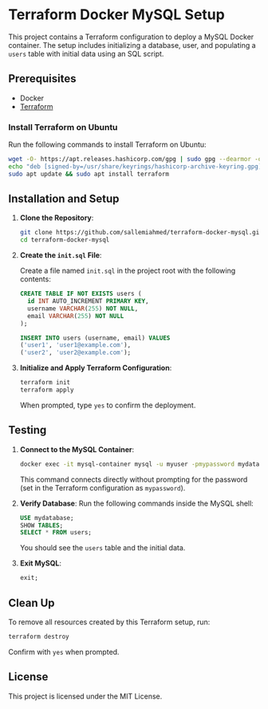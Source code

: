 
# Terraform Docker MySQL Setup

This project contains a Terraform configuration to deploy a MySQL Docker container. The setup includes initializing a database, user, and populating a `users` table with initial data using an SQL script.

## Prerequisites

- Docker
- [Terraform](https://www.terraform.io/downloads)

### Install Terraform on Ubuntu

Run the following commands to install Terraform on Ubuntu:

```bash
wget -O- https://apt.releases.hashicorp.com/gpg | sudo gpg --dearmor -o /usr/share/keyrings/hashicorp-archive-keyring.gpg
echo "deb [signed-by=/usr/share/keyrings/hashicorp-archive-keyring.gpg] https://apt.releases.hashicorp.com $(lsb_release -cs) main" | sudo tee /etc/apt/sources.list.d/hashicorp.list
sudo apt update && sudo apt install terraform
```

## Installation and Setup

1. **Clone the Repository**:
   ```bash
   git clone https://github.com/sallemiahmed/terraform-docker-mysql.git
   cd terraform-docker-mysql
   ```

2. **Create the `init.sql` File**:

   Create a file named `init.sql` in the project root with the following contents:
   ```sql
   CREATE TABLE IF NOT EXISTS users (
     id INT AUTO_INCREMENT PRIMARY KEY,
     username VARCHAR(255) NOT NULL,
     email VARCHAR(255) NOT NULL
   );

   INSERT INTO users (username, email) VALUES
   ('user1', 'user1@example.com'),
   ('user2', 'user2@example.com');
   ```

3. **Initialize and Apply Terraform Configuration**:

   ```bash
   terraform init
   terraform apply
   ```

   When prompted, type `yes` to confirm the deployment.

## Testing

1. **Connect to the MySQL Container**:
   ```bash
   docker exec -it mysql-container mysql -u myuser -pmypassword mydatabase
   ```

   This command connects directly without prompting for the password (set in the Terraform configuration as `mypassword`).

2. **Verify Database**:
   Run the following commands inside the MySQL shell:

   ```sql
   USE mydatabase;
   SHOW TABLES;
   SELECT * FROM users;
   ```

   You should see the `users` table and the initial data.

3. **Exit MySQL**:
   ```sql
   exit;
   ```

## Clean Up

To remove all resources created by this Terraform setup, run:

```bash
terraform destroy
```

Confirm with `yes` when prompted.

## License

This project is licensed under the MIT License.
